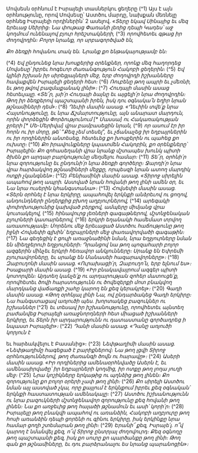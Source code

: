 
Մովսեսն օրհնում է Իսրայելի տասներկու ցեղերը
(^1) Այս է այն օրհնությունը, որով Մովսեսը՝ Աստծու մարդը, նախքան մեռնելը օրհնեց Իսրայելի որդիներին՝ 2 ասելով.
_«Տերը եկավ Սինայից
եւ մեզ երեւաց Սեիրից։
Նա փութաց Փառանի լեռից դեպի Կադես՝
աջ կողմում ունենալով բյուր հրեշտակների,_
(^3) _որովհետեւ գթաց իր ժողովրդին։
Բոլոր նրանք, որ սրբագործված են,_


_Քո ձեռքի հովանու տակ են.
Նրանք քո ենթակայությամբ են։_

(^4) _Եվ ընդունեց նրա խոսքերից օրենքներ,
որոնք մեզ հաղորդեց Մովսեսը՝
իբրեւ հոգեւոր ժառանգություն Հակոբի ցեղերին։_
(^5) _Եվ կլինի իշխան իր սիրեցյալների մեջ,
երբ ժողովրդի իշխանները հավաքվեն Իսրայելի ցեղերի հետ։_
(^6) _Ռուբենը թող ապրի եւ չմեռնի,
եւ թող թվով բազմաքանակ լինի»։_
(^7) _Հուդայի մասին ասաց հետեւյալը.
«Տե՜ր, լսի՛ր Հուդայի ձայնը եւ այցելի՛ր նրա ժողովրդին։
Թող իր ձեռքերով պաշտպանի իրեն,
իսկ դու օգնակա՛ն եղիր նրան թշնամիների դեմ»։_
(^8) _Ղեւիի մասին ասաց.
«Ղեւիին տվե՛ք նրա Հայտնությունը,
եւ նրա Ճշմարտությունը,
այն անարատ մարդուն,
որին փորձեցին Փորձությունում [* Մասսա]
ու Հակառակության ջրերի [* Մե-Մերիվա] վրա բամբասեցին նրան,_
(^9) _որ ասում էր իր հորն ու իր մորը,
թե՝ “Քեզ չեմ տեսել”,
եւ չճանաչեց իր եղբայրներին
ու իր որդիներին անտեսեց,
հետեւեց քո խոսքերին ու պահեց քո ուխտը։_
(^10) _Քո իրավունքները կպատմեն Հակոբին,
քո օրենքները՝ Իսրայելին։
Քո զոհասեղանի վրա նրանք մշտապես խունկ պիտի ծխեն
քո արդար բարկությունը մեղմելու համար։_
(^11) _Տե՜ր, օրհնի՛ր նրա զորությունը եւ ընդունի՛ր նրա ձեռքի գործերը։
Ջարդի՛ր նրա վրա հարձակվող թշնամիների մեջքը,
որպեսզի նրան ատող մարդիկ ոտքի չկանգնեն»։_
(^12) _Բենիամինի մասին ասաց.
«Տիրոջ սիրելին ապահով թող ապրի.
Աստված նրան հովանի թող լինի ամեն օր,
եւ Նա նրա ուսերին կհանգստանա»։_
(^13) _Հովսեփի մասին ասաց.
«Տերն օրհնել է նրա երկիրը,
ապահովել երկնքի անձրեւով ու ցողով,
անդունդների ընդերքից բխող աղբյուրներով,_
(^14) _արեգակի փոփոխությունից կախված բերքով,
ամպերը միմյանց վրա կուտակելով,_
(^15) _հինավուրց լեռների գագաթներով,
մշտնջենական բլուրների կատարներով,_
(^16) _երկրի եղանակի համեմատ տրվող առատությամբ։
Մորենու մեջ երեւացած Աստծու հաճությունը թող իջնի Հովսեփի գլխին՝
եղբայրների մեջ փառավորվածի գագաթին։_
(^17) _Նա գեղեցիկ է ցուլի առաջնածինի նման,
նրա եղջյուրները նման են միեղջերուի եղջյուրների։
Դրանցով նա թող պոզահարի բոլոր ազգերին
մինչեւ երկրի հեռավոր անկյունները։
Սրանք են Եփրեմի բյուրավորները,
եւ սրանք են Մանասեի հազարավորները»։_
(^18) _Զաբուղոնի մասին ասաց.
«Ուրախացի՛ր, Զաբուղո՛ն, երբ ելնում ես»։
Իսաքարի մասին ասաց._
(^19) _«Իր բնակավայրում ազգեր պիտի կոտորվեն։
Այդտեղ կանչե՛ք ու արդարության զոհեր մատուցե՛ք,
որովհետեւ ծովի հարստությունն ու
ծովեզերքի մոտ բնակվող մարդկանց վաճառքի շահը
կարող են քեզ կերակրել»։_
(^20) _Գադի մասին ասաց.
«Թող օրհնյալ լինի Նա, ով ընդարձակեց Գադի երկիրը։
Նա հանգստացավ առյուծի պես.
խորտակեց բազուկներ ու իշխաններ_
(^21) _եւ տեսավ իր իշխանությունը,
որովհետեւ այնտեղ բաժանվեց
Իսրայելի առաջնորդների հետ միացած իշխանների երկիրը,
եւ Տերն իր արդարությունն ու դատաստանը գործադրեց ի նպաստ Իսրայելի»։_
(^22) _Դանի մասին ասաց.
«Դանը առյուծի կորյուն է_


եւ հարձակվելու է Բասանից»։
(^23) _Նեփթաղիմի մասին ասաց.
«Նեփթաղիմը հագեցած է բարիքներով։
Նա թող լցվի Տիրոջ օրհնություններով,
թող ժառանգի ծովն ու հարավը»։_
(^24) _Ասերի մասին ասաց.
«Իր որդիներից ամենաօրհնվածը Ասերն է,
եւ ամենասիրվածը՝ իր եղբայրների կողմից,
իր ոտքը թող լողա յուղի մեջ։_
(^25) _Նրա կոշիկները երկաթից ու պղնձից թող լինեն։
Քո զորությունը քո բոլոր օրերի չափ թող լինի։_
(^26) _Քո սիրելի Աստծու նման այլ աստված չկա,
որը քայլում է երկնքում իբրեւ քեզ օգնական՝
երկնքի հաստատության ամենակալը։_
(^27) _Աստծու իշխանությունն ու նրա բազուկների մշտնջենավոր զորությունը
քեզ հովանի թող լինեն։
Նա քո առջեւից թող հալածի թշնամուն եւ ասի՝ կորի՛ր։_
(^28) _Իսրայելը թող բնակվի ապահով ու առանձին,
Հակոբի աղբյուրը թող հոսի առանձին
դեպի ցորենի ու գինու երկիրը,
իսկ երկինքը նրա համար ցողի շտեմարան թող լինի։_
(^29) _Երանի՜ քեզ, Իսրայե՛լ.
ո՞վ կարող է նմանվել քեզ,
ո՜վ Տիրոջ ընտրյալ ժողովուրդ։
Քեզ օգնողը թող պաշտպանի քեզ, իսկ քո սուրը քո պարծանքը թող լինի։
Թող գան քո թշնամիները, եւ դու բարձրանալու ես նրանց պարանոցին»։_
